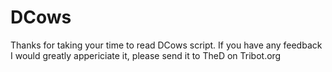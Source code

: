 # DCows
Thanks for taking your time to read DCows script. If you have any feedback I would greatly appericiate it, please send it to TheD on Tribot.org
